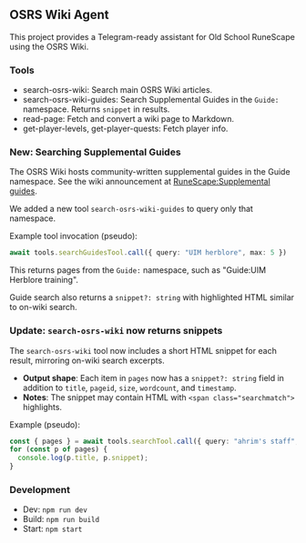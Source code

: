 ## OSRS Wiki Agent

This project provides a Telegram-ready assistant for Old School RuneScape using the OSRS Wiki.

### Tools

- search-osrs-wiki: Search main OSRS Wiki articles.
- search-osrs-wiki-guides: Search Supplemental Guides in the `Guide:` namespace. Returns `snippet` in results.
- read-page: Fetch and convert a wiki page to Markdown.
- get-player-levels, get-player-quests: Fetch player info.

### New: Searching Supplemental Guides

The OSRS Wiki hosts community-written supplemental guides in the Guide namespace. See the wiki announcement at [RuneScape:Supplemental guides](https://oldschool.runescape.wiki/w/RuneScape:Supplemental_guides).

We added a new tool `search-osrs-wiki-guides` to query only that namespace.

Example tool invocation (pseudo):

```ts
await tools.searchGuidesTool.call({ query: "UIM herblore", max: 5 })
```

This returns pages from the `Guide:` namespace, such as "Guide:UIM Herblore training".

Guide search also returns a `snippet?: string` with highlighted HTML similar to on-wiki search.

### Update: `search-osrs-wiki` now returns snippets

The `search-osrs-wiki` tool now includes a short HTML snippet for each result, mirroring on-wiki search excerpts.

- **Output shape**: Each item in `pages` now has a `snippet?: string` field in addition to `title`, `pageid`, `size`, `wordcount`, and `timestamp`.
- **Notes**: The snippet may contain HTML with `<span class="searchmatch">` highlights.

Example (pseudo):

```ts
const { pages } = await tools.searchTool.call({ query: "ahrim's staff", max: 5 });
for (const p of pages) {
  console.log(p.title, p.snippet);
}
```

### Development

- Dev: `npm run dev`
- Build: `npm run build`
- Start: `npm start`


